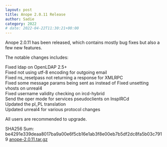```yaml
---
layout: post
title: Anope 2.0.11 Release
author: Sadie
category: 2022
# date: 2022-04-22T11:30:21+00:00
---
```


Anope 2.0.11 has been released, which contains mostly bug fixes but also a few new features.

The notable changes includes:

Fixed ldap on OpenLDAP 2.5+
<br/>
Fixed not using utf-8 encoding for outgoing email
<br/>
Fixed ns_resetpass not returning a response for XMLRPC
<br/>
Fixed some message params being sent as <middle> instead of <trailing>
Fixed unsetting vhosts on unreal4
<br/>
Fixed username validity checking on ircd-hybrid
<br/>
Send the oper mode for services pseudoclients on InspIRCd
<br/>
Updated the pl_PL translation
<br/>
Updated unreal4 for various protocol changes

All users are recommended to upgrade.

SHA256 Sum: be4291e339deaa8017ba9a00e6f5cb16e1ab3f8e00eb7b5df2dc8fa5b03c7919 <a href="https://github.com/anope/anope/archive/2.0.11.tar.gz">anope-2.0.11.tar.gz</a><br/>
<!--
<br/>
SHA256 Sum: ? <a href="https://github.com/anope/anope/releases/download/2.0.10/anope-2.0.10.exe">anope-2.0.11.exe</a><br/>
-->
